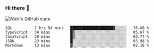 ### Hi there 👋

![Nick's GitHub stats](https://github-readme-stats.vercel.app/api?username=nickdark&theme=vue&show_icons=true)

<!--START_SECTION:waka-->
```text
SQL          7 hrs 54 mins   ███████████████████▓░░░░░   78.68 % 
TypeScript   34 mins         █▒░░░░░░░░░░░░░░░░░░░░░░░   05.67 % 
JavaScript   28 mins         █▒░░░░░░░░░░░░░░░░░░░░░░░   04.77 % 
JSON         23 mins         █░░░░░░░░░░░░░░░░░░░░░░░░   03.98 % 
Markdown     13 mins         ▓░░░░░░░░░░░░░░░░░░░░░░░░   02.16 % 
```
<!--END_SECTION:waka-->

<!--
**nickdark/nickdark** is a ✨ _special_ ✨ repository because its `README.md` (this file) appears on your GitHub profile.

Here are some ideas to get you started:

- 🔭 I’m currently working on ...
- 🌱 I’m currently learning ...
- 👯 I’m looking to collaborate on ...
- 🤔 I’m looking for help with ...
- 💬 Ask me about ...
- 📫 How to reach me: ...
- 😄 Pronouns: ...
- ⚡ Fun fact: ...
-->
